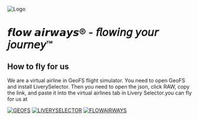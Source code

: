 
![Logo](https://cdn.discordapp.com/attachments/1327824841142698054/1359913650474713088/fxw_tranpar_logo_1.png?ex=67f935c8&is=67f7e448&hm=fd8f30cf3b1fdabce934f9aa6a3b57f67191535b5e3a40517c48020222b5a5dc&)


# 𝙛𝙡𝙤𝙬 𝙖𝙞𝙧𝙬𝙖𝙮𝙨®️ -  𝘧𝘭𝘰𝘸𝘪𝘯𝘨 𝘺𝘰𝘶𝘳 𝘫𝘰𝘶𝘳𝘯𝘦𝘺™️






## How to fly for us

We are a virtual airline in GeoFS flight simulator. You need to open GeoFS and install LiverySelector. Then you need to open the json, click RAW, copy the link, and paste it into the virtual airlines tab in Livery Selector.you can fly for us at

[![GEOFS](https://img.shields.io/badge/Open-Link?style=plastic&label=GeoFS&labelColor=%235c7673&color=%23000000
)](https://www.geo-fs.com/geofs.php)
[![LIVERYSELECTOR](https://img.shields.io/badge/Download-Link?style=plastic&label=LiverySelector&labelColor=%231c8e7f&color=%23000000)](https://github.com/kolos26/GEOFS-LiverySelector/tree/main)
[![FLOWAIRWAYS](
https://img.shields.io/badge/%F0%9D%99%9B%F0%9D%99%A1%F0%9D%99%A4%F0%9D%99%AC%20%F0%9D%99%96%F0%9D%99%9E%F0%9D%99%A7%F0%9D%99%AC%F0%9D%99%96%F0%9D%99%AE%F0%9D%99%A8-brown?style=plastic&labelColor=%231622d0&color=%2351b7e4)](https://discord.gg/FYQfRjY6)
